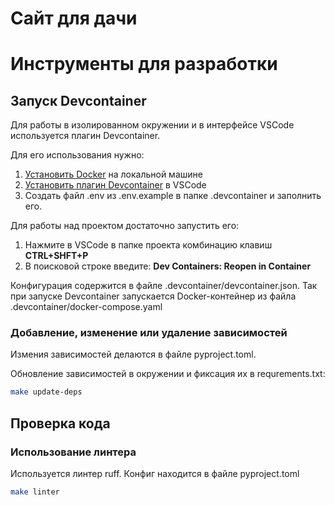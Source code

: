 # Сайт для дачи

# Инструменты для разработки

## Запуск Devcontainer

Для работы в изолированном окружении и в интерфейсе VSCode используется плагин Devcontainer.

Для его использования нужно:
1. [Установить Docker](https://docs.docker.com/engine/install/ubuntu/#install-using-the-repository) на локальной машине
2. [Установить плагин Devcontainer](https://marketplace.visualstudio.com/items?itemName=ms-vscode-remote.remote-containers) в VSCode
3. Создать файл .env из .env.example в папке .devcontainer и заполнить его.

Для работы над проектом достаточно запустить его:
1. Нажмите в VSCode в папке проекта комбинацию клавиш **CTRL+SHFT+P**
2. В поисковой строке введите: **Dev Containers: Reopen in Container**

Конфигурация содержится в файле .devcontainer/devcontainer.json.
Так при запуске Devcontainer запускается Docker-контейнер из файла .devcontainer/docker-compose.yaml



### Добавление, изменение или удаление зависимостей

Измения зависимостей делаются в файле pyproject.toml.

Обновление зависимостей в окружении и фиксация их в requrements.txt:

```bash
make update-deps
```

## Проверка кода

### Использование линтера

Используется линтер ruff. Конфиг находится в файле pyproject.toml

```bash
make linter
```
